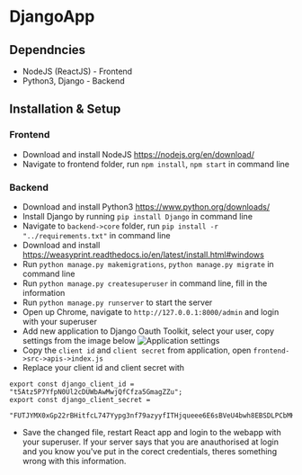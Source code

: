 # DjangoApp

## Dependncies
* NodeJS (ReactJS) - Frontend
* Python3, Django - Backend

## Installation & Setup
### Frontend
* Download and install NodeJS https://nodejs.org/en/download/
* Navigate to frontend folder, run `npm install`, `npm start` in command line
### Backend
* Download and install Python3 https://www.python.org/downloads/
* Install Django by running `pip install Django` in command line
* Navigate to `backend->core` folder, run `pip install -r "../requirements.txt"` in command line
* Download and install https://weasyprint.readthedocs.io/en/latest/install.html#windows
* Run `python manage.py makemigrations`, `python manage.py migrate` in command line
* Run `python manage.py createsuperuser` in command line, fill in the information
* Run `python manage.py runserver` to start the server
* Open up Chrome, navigate to `http://127.0.0.1:8000/admin` and login with your superuser
* Add new application to Django Oauth Toolkit, select your user, copy settings from the image below
![Application settings](https://i.imgur.com/M7frBEh.png)
* Copy the `client id` and `client secret` from application, open `frontend->src->apis->index.js`
* Replace your client id and client secret with 
```
export const django_client_id = "t5Atz5P7YfpN0Ul2cDUWbAwMwjQfCfza5GmagZZu";
export const django_client_secret =
  "FUTJYMX0xGp22rBHitfcL747Yypg3nf79azyyfITHjqueee6E6sBVeU4bwh8EBSDLPCbMKlTHTBasrvLw7tQxVullWYPY505OYI6qDMXNEM16gBp4GCcrlp5D5vb2T6N";
```
* Save the changed file, restart React app and login to the webapp with your superuser. If your server says that you are anauthorised at login and you know you've put in the corect credentials, theres something wrong with this information.

